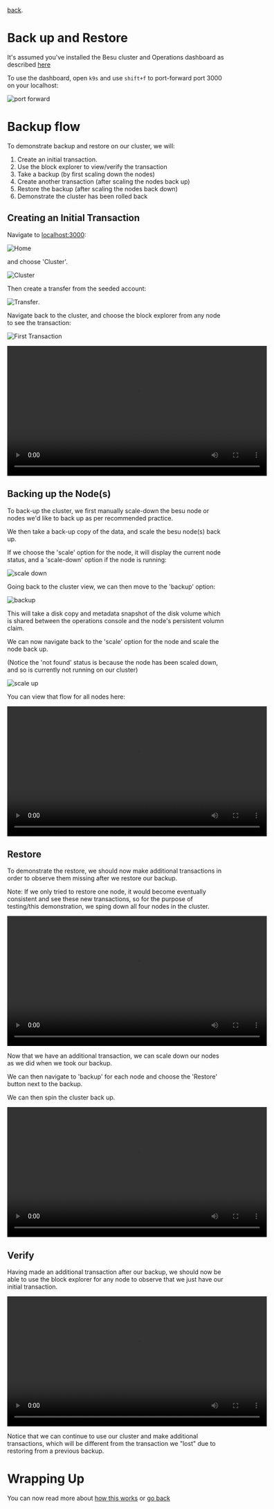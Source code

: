 [back](../readme.md).

# Back up and Restore

It's assumed you've installed the Besu cluster and Operations dashboard as described [here](./installation.md)

To use the dashboard, open `k9s` and use `shift+f` to port-forward port 3000 on your localhost:

![port forward](./portForward.png)

# Backup flow

To demonstrate backup and restore on our cluster, we will:

1. Create an initial transaction.
2. Use the block explorer to view/verify the transaction
3. Take a backup (by first scaling down the nodes)
4. Create another transaction (after scaling the nodes back up)
5. Restore the backup (after scaling the nodes back down)
6. Demonstrate the cluster has been rolled back 

## Creating an Initial Transaction

Navigate to [localhost:3000](http://localhost:3000):

![Home](./home.png)

and choose 'Cluster'.

![Cluster](./cluster.png)

Then create a transfer from the seeded account:

![Transfer](./transfer.png).

Navigate back to the cluster, and choose the block explorer from any node to see the transaction:

![First Transaction](./firstTransaction.png)

<video src="./InitialTxn.mp4" controls width="600">
  initial transaction (video)
</video>

## Backing up the Node(s)

To back-up the cluster, we first manually scale-down the besu node or nodes we'd like to back up as per recommended practice.

We then take a back-up copy of the data, and scale the besu node(s) back up.

If we choose the 'scale' option for the node, it will display the current node status, and a 'scale-down' option if the node is running:

![scale down](./scaleDown.png)

Going back to the cluster view, we can then move to the 'backup' option:

![backup](./takeBackup.png)

This will take a disk copy and metadata snapshot of the disk volume which is shared between the operations console and the node's persistent volumn claim.

We can now navigate back to the 'scale' option for the node and scale the node back up.

(Notice the 'not found' status is because the node has been scaled down, and so is currently not running on our cluster)

![scale up](./scaleUp.png)

You can view that flow for all nodes here:

<video src="./BackupNodes.mp4" controls width="600">
  scale up flow (video)
</video>

## Restore

To demonstrate the restore, we should now make additional transactions in order to observe them missing after we restore our backup.

Note: If we only tried to restore one node, it would become eventually consistent and see these new transactions, so for the purpose of testing/this demonstration,
we sping down all four nodes in the cluster.

<video src="./SecondTransaction.mp4" controls width="600">
  Second Transaction (video)
</video>

Now that we have an additional transaction, we can scale down our nodes as we did when we took our backup.

We can then navigate to 'backup' for each node and choose the 'Restore' button next to the backup.

We can then spin the cluster back up.

<video src="./Restore.mp4" controls width="600">
  Restore (video)
</video>

## Verify

Having made an additional transaction after our backup, we should now be able to use the block explorer for any node to observe that we just have our initial transaction.

<video src="./Test.mp4" controls width="600">
  testing (video)
</video>

Notice that we can continue to use our cluster and make additional transactions, which will be different from the transaction we "lost" due to restoring from a previous backup.

# Wrapping Up

You can now read more about [how this works](./about.md) or [go back](../README.md)

